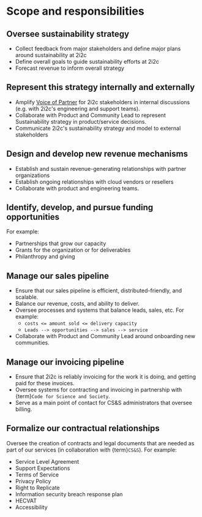 # Scope and responsibilities

## Oversee sustainability strategy

- Collect feedback from major stakeholders and define major plans around sustainability at 2i2c
- Define overall goals to guide sustainability efforts at 2i2c
- Forecast revenue to inform overall strategy

## Represent this strategy internally and externally

- Amplify [Voice of Partner](https://www.zs.com/insights/high-techs-new-challenge-hearing-voices-of-channel-partners) for 2i2c stakeholders in internal discussions (e.g. with 2i2c's engineering and support teams).
- Collaborate with Product and Community Lead to represent Sustainability strategy in product/service decisions.
- Communicate 2i2c's sustainability strategy and model to external stakeholders

## Design and develop new revenue mechanisms

- Establish and sustain revenue-generating relationships with partner organizations
- Establish ongoing relationships with cloud vendors or resellers
- Collaborate with product and engineering teams.

## Identify, develop, and pursue funding opportunities

For example:

- Partnerships that grow our capacity
- Grants for the organization or for deliverables
- Philanthropy and giving

## Manage our sales pipeline

- Ensure that our sales pipeline is efficient, distributed-friendly, and scalable.
- Balance our revenue, costs, and ability to deliver.
- Oversee processes and systems that balance leads, sales, etc. For example:
  - `costs <= amount sold <= delivery capacity`
  - `Leads --> opportunities --> sales --> service`
- Collaborate with Product and Community Lead around onboarding new communities.

## Manage our invoicing pipeline

- Ensure that 2i2c is reliably invoicing for the work it is doing, and getting paid for these invoices.
- Oversee systems for contracting and invoicing in partnership with {term}`Code for Science and Society`.
- Serve as a main point of contact for CS&S administrators that oversee billing.

## Formalize our contractual relationships

Oversee the creation of contracts and legal documents that are needed as part of our services (in collaboration with {term}`CS&S`).
For example:

- Service Level Agreement
- Support Expectations
- Terms of Service
- Privacy Policy
- Right to Replicate
- Information security breach response plan
- HECVAT
- Accessibility
